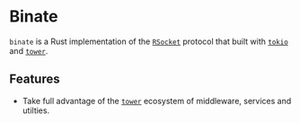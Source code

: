 # Binate

`binate` is a Rust implementation of the [`RSocket`] protocol that built with [`tokio`] and [`tower`].

## Features

- Take full advantage of the [`tower`] ecosystem of middleware, services and utilties.


[`RSocket`]: https://github.com/rsocket/rsocket
[`tokio`]: https://github.com/tokio-rs/tokio
[`tower`]: https://github.com/tokio-rs/tower

